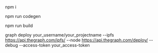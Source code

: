 npm i

npm run codegen

npm run build

graph deploy your_username/your_projectname --ipfs https://api.thegraph.com/ipfs/ --node https://api.thegraph.com/deploy/ --debug --access-token your_access-token